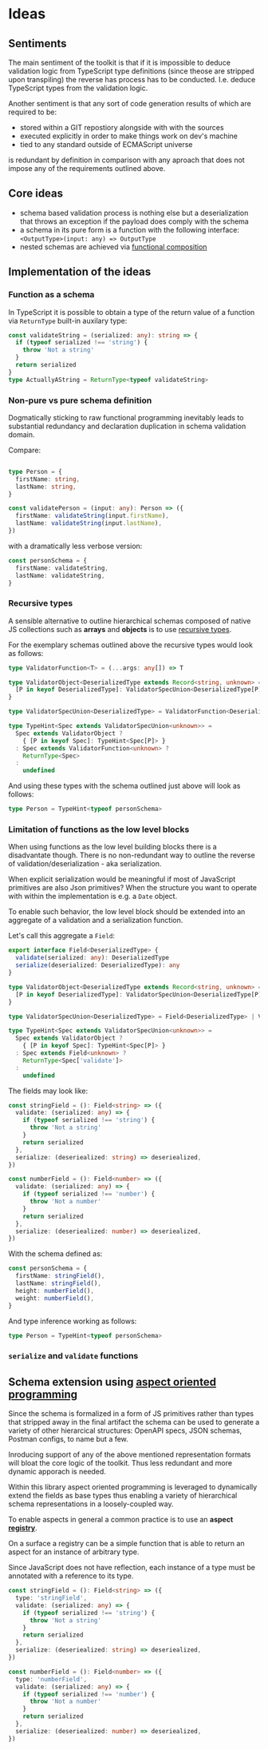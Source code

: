 # Ideas

## Sentiments

The main sentiment of the toolkit is that if it is impossible to deduce
validation logic from TypeScript type definitions (since theose are
stripped upon transpiling) the reverse has process has to be conducted.
I.e. deduce TypeScript types from the validation logic.

Another sentiment is that any sort of code generation results of which are
required to be:

  - stored within a GIT repostiory alongside with with the sources
  - executed explicitly in order to make things work on dev's machine
  - tied to any standard outside of ECMAScript universe

is redundant by definition in comparison with any aproach that does
not impose any of the requirements outlined above.

## Core ideas

- schema based validation process is nothing else but a deserialization
  that throws an exception if the payload does comply with the schema
- a schema in its pure form is a function with the following interface:
  `<OutputType>(input: any) => OutputType`
- nested schemas are achieved via
  [functional composition](https://en.wikipedia.org/wiki/Function_composition_(computer_science))

## Implementation of the ideas

### Function as a schema

In TypeScript it is possible to obtain a type of the return value of a function
via `ReturnType` built-in auxilary type:

```ts
const validateString = (serialized: any): string => {
  if (typeof serialized !== 'string') {
    throw 'Not a string'
  }
  return serialized
}
type ActuallyAString = ReturnType<typeof validateString>
```

### Non-pure vs pure schema definition

Dogmatically sticking to raw functional programming inevitably leads
to substantial redundancy and declaration duplication in schema
validation domain.

Compare:

```ts

type Person = {
  firstName: string,
  lastName: string,
}

const validatePerson = (input: any): Person => ({
  firstName: validateString(input.firstName),
  lastName: validateString(input.lastName),
})
```

with a dramatically less verbose version:

```ts
const personSchema = {
  firstName: validateString,
  lastName: validateString,
}
```

### Recursive types

A sensible alternative to outline hierarchical schemas composed of native
JS collections such as **arrays** and **objects** is to use
[recursive types](https://github.com/microsoft/TypeScript/pull/33050).

For the exemplary schemas outlined above the recursive types would look as follows:

```ts
type ValidatorFunction<T> = (...args: any[]) => T

type ValidatorObject<DeserializedType extends Record<string, unknown> = Record<string, unknown>> = {
  [P in keyof DeserializedType]: ValidatorSpecUnion<DeserializedType[P]>
}

type ValidatorSpecUnion<DeserializedType> = ValidatorFunction<DeserializedType> | ValidatorObject

type TypeHint<Spec extends ValidatorSpecUnion<unknown>> =
  Spec extends ValidatorObject ?
    { [P in keyof Spec]: TypeHint<Spec[P]> }
  : Spec extends ValidatorFunction<unknown> ?
    ReturnType<Spec>
  :
    undefined
```

And using these types with the schema outlined just above will look as follows:

```ts
type Person = TypeHint<typeof personSchema>
```

### Limitation of functions as the low level blocks

When using functions as the low level building blocks there is a disadvantate though.
There is no non-redundant way to outline the reverse of validation/deserialization -
aka serialization.

When explicit serialization would be meaningful if most of JavaScript primitives are
also Json primitives? When the structure you want to operate with within the implementation
is e.g. a `Date` object.

To enable such behavior, the low level block should be extended into an aggregate of a
validation and a serialization function.

Let's call this aggregate a `Field`:

```ts
export interface Field<DeserializedType> {
  validate(serialized: any): DeserializedType
  serialize(deserialized: DeserializedType): any
}

type ValidatorObject<DeserializedType extends Record<string, unknown> = Record<string, unknown>> = {
  [P in keyof DeserializedType]: ValidatorSpecUnion<DeserializedType[P]>
}

type ValidatorSpecUnion<DeserializedType> = Field<DeserializedType> | ValidatorObject

type TypeHint<Spec extends ValidatorSpecUnion<unknown>> =
  Spec extends ValidatorObject ?
    { [P in keyof Spec]: TypeHint<Spec[P]> }
  : Spec extends Field<unknown> ?
    ReturnType<Spec['validate']>
  :
    undefined
```

The fields may look like:

```ts
const stringField = (): Field<string> => ({
  validate: (serialized: any) => {
    if (typeof serialized !== 'string') {
      throw 'Not a string'
    }
    return serialized
  },
  serialize: (deseriealized: string) => deseriealized,
})

const numberField = (): Field<number> => ({
  validate: (serialized: any) => {
    if (typeof serialized !== 'number') {
      throw 'Not a number'
    }
    return serialized
  },
  serialize: (deseriealized: number) => deseriealized,
})
```

With the schema defined as:

```ts
const personSchema = {
  firstName: stringField(),
  lastName: stringField(),
  height: numberField(),
  weight: numberField(),
}
```

And type inference working as follows:

```ts
type Person = TypeHint<typeof personSchema>
```

### `serialize` and `validate` functions



## Schema extension using [aspect oriented programming](https://en.wikipedia.org/wiki/Aspect-oriented_programming)

Since the schema is formalized in a form of JS primitives
rather than types that stripped away in the final artifact the schema
can be used to generate a variety of other hierarcical structures:
OpenAPI specs, JSON schemas, Postman configs, to name but a few.

Inroducing support of any of the above mentioned representation
formats will bloat the core logic of the toolkit. Thus less
redundant and more dynamic apporach is needed.

Within this library aspect oriented programming is leveraged to
dynamically extend the fields as base types thus enabling a variety
of hierarchical schema representations in a loosely-coupled way.

To enable aspects in general a common practice is to use an
**aspect [registry](https://martinfowler.com/eaaCatalog/registry.html)**.

On a surface a registry can be a simple function that is able
to return an aspect for an instance of arbitrary type.

Since JavaScript does not have reflection, each instance of a type
must be annotated with a reference to its type.

```ts
const stringField = (): Field<string> => ({
  type: 'stringField',
  validate: (serialized: any) => {
    if (typeof serialized !== 'string') {
      throw 'Not a string'
    }
    return serialized
  },
  serialize: (deseriealized: string) => deseriealized,
})

const numberField = (): Field<number> => ({
  type: 'numberField',
  validate: (serialized: any) => {
    if (typeof serialized !== 'number') {
      throw 'Not a number'
    }
    return serialized
  },
  serialize: (deseriealized: number) => deseriealized,
})
```

